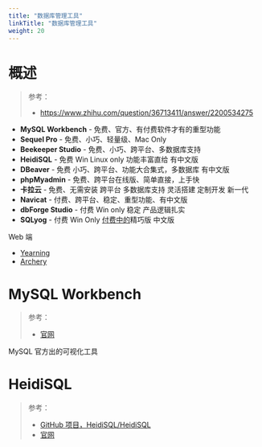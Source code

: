 ```yaml
---
title: "数据库管理工具"
linkTitle: "数据库管理工具"
weight: 20
---
```


# 概述

> 参考：
> 
> - https://www.zhihu.com/question/36713411/answer/2200534275  


- **MySQL Workbench** - 免费、官方、有付费软件才有的重型功能
- **Sequel Pro** - 免费、小巧、轻量级、Mac Only
- **Beekeeper Studio** - 免费、小巧、跨平台、多数据库支持
- **HeidiSQL** - 免费 Win Linux only 功能丰富直给 有中文版
- **DBeaver** - 免费 小巧、跨平台、功能大合集式，多数据库 有中文版
- **phpMyadmin** - 免费、跨平台在线版、简单直接，上手快
- **卡拉云** - 免费、无需安装 跨平台 多数据库支持 灵活搭建 定制开发 新一代
- **Navicat** - 付费、跨平台、稳定、重型功能、有中文版
- **dbForge Studio** - 付费 Win only 稳定 产品逻辑扎实
- **SQLyog** - 付费 Win Only [付费中的](https://www.zhihu.com/search?q=%E4%BB%98%E8%B4%B9%E4%B8%AD%E7%9A%84&search_source=Entity&hybrid_search_source=Entity&hybrid_search_extra=%7B%22sourceType%22%3A%22answer%22%2C%22sourceId%22%3A2200534275%7D)精巧版 中文版

Web 端

- [Yearning](https://github.com/cookieY/Yearning)
- [Archery](https://github.com/hhyo/Archery)

# MySQL Workbench

> 参考：
> 
> - [官网](https://www.mysql.com/products/workbench/)

MySQL 官方出的可视化工具

# HeidiSQL

> 参考：
> 
> - [GitHub 项目，HeidiSQL/HeidiSQL](https://github.com/HeidiSQL/HeidiSQL)
> - [官网](https://www.heidisql.com/)
